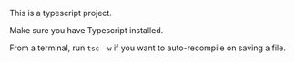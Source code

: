 This is a typescript project.

Make sure you have Typescript installed.

From a terminal, run `tsc -w` if you want to auto-recompile on saving a file.